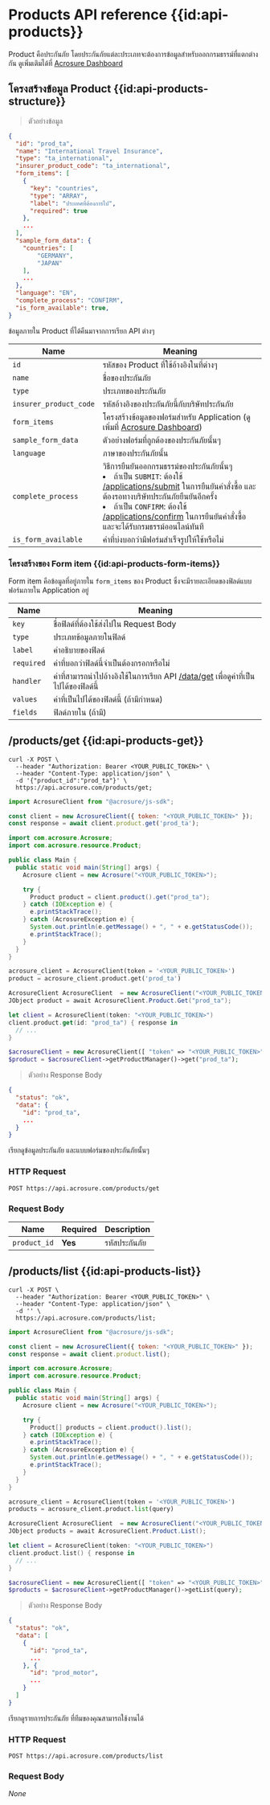 # Products API reference {{id:api-products}}

Product คือประกันภัย โดยประกันภัยแต่ละประเภทจะต้องการข้อมูลสำหรับออกกรมธรรม์ที่แตกต่างกัน ดูเพิ่มเติมได้ที่ [Acrosure Dashboard](https://dashboard.acrosure.com)

## โครงสร้างข้อมูล Product {{id:api-products-structure}}

> ตัวอย่างข้อมูล

```json
{
  "id": "prod_ta",
  "name": "International Travel Insurance",
  "type": "ta_international",
  "insurer_product_code": "ta_international",
  "form_items": [
    {
      "key": "countries",
      "type": "ARRAY",
      "label": "ประเทศที่ต้องการไป",
      "required": true
    },
    ...
  ],
  "sample_form_data": {
    "countries": [
        "GERMANY",
        "JAPAN"
    ],
    ...
  },
  "language": "EN",
  "complete_process": "CONFIRM",
  "is_form_available": true,
}
```

ข้อมูลภายใน Product ที่ได้คืนมาจากการเรียก API ต่างๆ

| Name                   | Meaning                                                                                                                                                                                                                                                                                                                                    |
| ---------------------- | ------------------------------------------------------------------------------------------------------------------------------------------------------------------------------------------------------------------------------------------------------------------------------------------------------------------------------------------ |
| `id`                   | รหัสของ Product ที่ใช้อ้างอิงในที่ต่างๆ                                                                                                                                                                                                                                                                                                    |
| `name`                 | ชื่อของประกันภัย                                                                                                                                                                                                                                                                                                                           |
| `type`                 | ประเภทของประกันภัย                                                                                                                                                                                                                                                                                                                         |
| `insurer_product_code` | รหัสอ้างอิงของประกันภัยนี้กับบริษัทประกันภัย                                                                                                                                                                                                                                                                                               |
| `form_items`           | โครงสร้างข้อมูลของฟอร์มสำหรับ Application (ดูเพิ่มที่ [Acrosure Dashboard](https://dashboard.acrosure.com))                                                                                                                                                                                                                                |
| `sample_form_data`     | ตัวอย่างฟอร์มที่ถูกต้องของประกันภัยนั้นๆ                                                                                                                                                                                                                                                                                                   |
| `language`             | ภาษาของประกันภัยนั้น                                                                                                                                                                                                                                                                                                                       |
| `complete_process`     | วิธีการยืนยันออกกรมธรรม์ของประกันภัยนั้นๆ <br><li> ถ้าเป็น `SUBMIT`: ต้องใช้ [/applications/submit](#api-applications-submit) ในการยืนยันคำสั่งซื้อ และต้องรอทางบริษัทประกันภัยยืนยันอีกครั้ง <br> <li>ถ้าเป็น `CONFIRM`: ต้องใช้ [/applications/confirm](#api-applications-confirm) ในการยืนยันคำสั่งซื้อ และจะได้รับกรมธรรม์ออนไลน์ทันที |
| `is_form_available`    | ค่าที่บ่งบอกว่ามีฟอร์มสำเร็จรูปให้ใช้หรือไม่                                                                                                                                                                                                                                                                                               |

### โครงสร้างของ Form item {{id:api-products-form-items}}

Form item คือข้อมูลที่อยู่ภายใน `form_items` ของ Product ซึ่งจะมีรายละเอียดของฟิลด์แบบฟอร์มภายใน Application อยู่

| Name       | Meaning                                                                                               |
| ---------- | ----------------------------------------------------------------------------------------------------- |
| `key`      | ชื่อฟิลด์ที่ต้องใช้ส่งไปใน Request Body                                                               |
| `type`     | ประเภทข้อมูลภายในฟิลด์                                                                                |
| `label`    | คำอธิบายของฟิลด์                                                                                      |
| `required` | ค่าที่บอกว่าฟิลด์นี้จำเป็นต้องกรอกหรือไม่                                                             |
| `handler`  | ค่าที่สามารถนำไปอ้างอิงใช้ในการเรียก API [/data/get](#api-data-get) เพื่อดูค่าที่เป็นไปได้ของฟิลด์นี้ |
| `values`   | ค่าที่เป็นไปได้ของฟิลด์นี้ (ถ้ามีกำหนด)                                                               |
| `fields`   | ฟิลด์ภายใน (ถ้ามี)                                                                                    |

## /products/get {{id:api-products-get}}

```shell
curl -X POST \
  --header "Authorization: Bearer <YOUR_PUBLIC_TOKEN>" \
  --header "Content-Type: application/json" \
  -d '{"product_id":"prod_ta"}' \
  https://api.acrosure.com/products/get;
```

```javascript
import AcrosureClient from "@acrosure/js-sdk";

const client = new AcrosureClient({ token: "<YOUR_PUBLIC_TOKEN>" });
const response = await client.product.get('prod_ta');
```

```java
import com.acrosure.Acrosure;
import com.acrosure.resource.Product;

public class Main {
  public static void main(String[] args) {
    Acrosure client = new Acrosure("<YOUR_PUBLIC_TOKEN>");

    try {
      Product product = client.product().get("prod_ta");
    } catch (IOException e) {
      e.printStackTrace();
    } catch (AcrosureException e) {
      System.out.println(e.getMessage() + ", " + e.getStatusCode());
      e.printStackTrace();
    }
  }
}
```

```python
acrosure_client = AcrosureClient(token = '<YOUR_PUBLIC_TOKEN>')
product = acrosure_client.product.get('prod_ta')
```

```csharp
AcrosureClient AcrosureClient  = new AcrosureClient("<YOUR_PUBLIC_TOKEN>")
JObject product = await AcrosureClient.Product.Get("prod_ta");
```

```swift
let client = AcrosureClient(token: "<YOUR_PUBLIC_TOKEN>")
client.product.get(id: "prod_ta") { response in
  // ...
}
```

```php
$acrosureClient = new AcrosureClient([ "token" => "<YOUR_PUBLIC_TOKEN>" ]);
$product = $acrosureClient->getProductManager()->get("prod_ta");
```

> ตัวอย่าง Response Body

```json
{
  "status": "ok",
  "data": {
    "id": "prod_ta",
    ...
  }
}
```

เรียกดูข้อมูลประกันภัย และแบบฟอร์มของประกันภัยนั้นๆ

### HTTP Request

`POST https://api.acrosure.com/products/get`

### Request Body

| Name         | Required | Description   |
| ------------ | -------- | ------------- |
| `product_id` | **Yes**  | รหัสประกันภัย |


## /products/list {{id:api-products-list}}

```shell
curl -X POST \
  --header "Authorization: Bearer <YOUR_PUBLIC_TOKEN>" \
  --header "Content-Type: application/json" \
  -d '' \
  https://api.acrosure.com/products/list;
```

```javascript
import AcrosureClient from "@acrosure/js-sdk";

const client = new AcrosureClient({ token: "<YOUR_PUBLIC_TOKEN>" });
const response = await client.product.list();
```

```java
import com.acrosure.Acrosure;
import com.acrosure.resource.Product;

public class Main {
  public static void main(String[] args) {
    Acrosure client = new Acrosure("<YOUR_PUBLIC_TOKEN>");

    try {
      Product[] products = client.product().list();
    } catch (IOException e) {
      e.printStackTrace();
    } catch (AcrosureException e) {
      System.out.println(e.getMessage() + ", " + e.getStatusCode());
      e.printStackTrace();
    }
  }
}
```

```python
acrosure_client = AcrosureClient(token = '<YOUR_PUBLIC_TOKEN>')
products = acrosure_client.product.list(query)
```

```csharp
AcrosureClient AcrosureClient  = new AcrosureClient("<YOUR_PUBLIC_TOKEN>")
JObject products = await AcrosureClient.Product.List();
```

```swift
let client = AcrosureClient(token: "<YOUR_PUBLIC_TOKEN>")
client.product.list() { response in
  // ...
}
```

```php
$acrosureClient = new AcrosureClient([ "token" => "<YOUR_PUBLIC_TOKEN>" ]);
$products = $acrosureClient->getProductManager()->getList(query);
```

> ตัวอย่าง Response Body

```json
{
  "status": "ok",
  "data": [
    {
      "id": "prod_ta",
      ...
    }, {
      "id": "prod_motor",
      ...
    }
  ]
}
```

เรียกดูรายการประกันภัย ที่ทีมของคุณสามารถใช้งานได้

### HTTP Request

`POST https://api.acrosure.com/products/list`

### Request Body

_None_